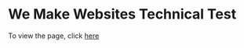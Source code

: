 # We Make Websites Technical Test

To view the page, click [here](http://rawgit.com/timreaper/wemakewebsites/master/index.html)
